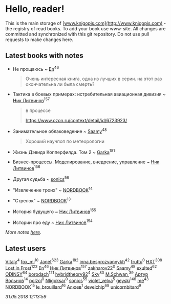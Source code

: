 # Hello, reader!
This is the main storage of [www.knigopis.com](http://www.knigopis.com) - the registry of read books.
To add your book use www-site. All changes are committed and synchronized with this git repository.
Do not use pull requests to make changes here.


## Latest books with notes
* Не прощаюсь ~ [En](users/333/333646551-vkontakte)<sup>46</sup>
    > Очень интересная книга, одна из лучших в серии. на этот раз окончательна ли была смерть?

* Тактика в боевых примерах: истребительная авиационная дивизия ~ [Ник Литвинов](users/241/241974816-vkontakte)<sup>157</sup>
    > в процессе
    > 
    > https://www.ozon.ru/context/detail/id/6723923/

* Занимательное облаковедение ~ [Saamy](users/115/115226508-vkontakte)<sup>48</sup>
    > Хороший научпоп по метеорологии

* Жизнь Дэвида Копперфилда. Том 2 ~ [Garka](users/115/115753719718250012620-google)<sup>181</sup>

* Бизнес-процессы. Моделирование, внедрение, управление ~ [Ник Литвинов](users/241/241974816-vkontakte)<sup>156</sup>

* Другая судьба ~ [sonics](users/588/5880221-vkontakte)<sup>56</sup>

* "Извлечение троих" ~ [NORDBOOK](users/325/325862222-vkontakte)<sup>14</sup>

* "Стрелок" ~ [NORDBOOK](users/325/325862222-vkontakte)<sup>13</sup>

* История будущего ~ [Ник Литвинов](users/241/241974816-vkontakte)<sup>155</sup>

* Истории про еду ~ [Ник Литвинов](users/241/241974816-vkontakte)<sup>154</sup>


_More notes [here](latest_books_with_notes.md)._


## Latest users
[Vitaly](users/109/109395490138181998437-google)<sup>4</sup> 
[fox_mi](users/220/220022778-vkontakte)<sup>10</sup> 
[Janet](users/108/108113656204404967440-google)<sup>623</sup> 
[Garka](users/115/115753719718250012620-google)<sup>182</sup> 
[inna.besprozvannykh](users/733/73323849-yandex)<sup>42</sup> 
[fruttu](users/750/75094589-vkontakte)<sup>0</sup> 
[HXT](users/100/100002563462782-facebook)<sup>308</sup> 
[Lost in Frost](users/103/103293621948650602575-google)<sup>123</sup> 
[En](users/333/333646551-vkontakte)<sup>46</sup> 
[Ник Литвинов](users/241/241974816-vkontakte)<sup>157</sup> 
[zakharov22](users/180/180565009-vkontakte)<sup>0</sup> 
[Saamy](users/115/115226508-vkontakte)<sup>48</sup> 
[exulted](users/100/100599204551896265722-google)<sup>62</sup> 
[ODINSY](users/100/100978570902186865324-google)<sup>64</sup> 
[borodach](users/157/15706320-vkontakte)<sup>121</sup> 
[hybridtheory92](users/288/28885974-vkontakte)<sup>4</sup> 
[Sky](users/118/118049897850017649660-google)<sup>80</sup> 
[M.Schwan ](users/101/101892939810731181399-google)<sup>39</sup> 
[Артур Вольнов](users/225/225880893-vkontakte)<sup>14</sup> 
[polzol](users/282/282894213-vkontakte)<sup>0</sup> 
[Nligoksar](users/114/114047334060763798292-google)<sup>0</sup> 
[sonics](users/588/5880221-vkontakte)<sup>55</sup> 
[violet_velva](users/116/116961712580551399099-google)<sup>5</sup> 
[geyski](users/221/221959664-vkontakte)<sup>146</sup> 
[me](users/381/381417697-yandex)<sup>43</sup> 
[NORDBOOK](users/325/325862222-vkontakte)<sup>15</sup> 
[le_brouillard](users/133/13330781-vkontakte)<sup>16</sup> 
[Алюев](users/108/108488897837713164784-google)<sup>1</sup> 
[develchip](users/852/85203415-vkontakte)<sup>68</sup> 
[unicornbitard](users/229/229973856-vkontakte)<sup>9</sup> 


_31.05.2018 12:13:59_
